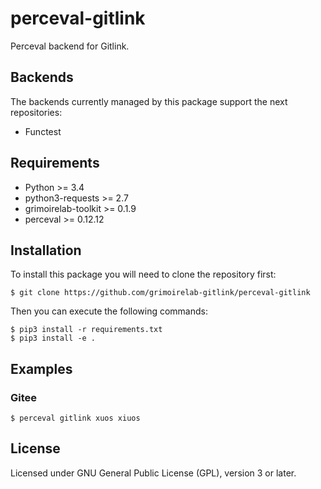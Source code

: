 # perceval-gitlink

Perceval backend for Gitlink.

## Backends

The backends currently managed by this package support the next repositories:

* Functest

## Requirements

* Python >= 3.4
* python3-requests >= 2.7
* grimoirelab-toolkit >= 0.1.9
* perceval >= 0.12.12

## Installation

To install this package you will need to clone the repository first:

```
$ git clone https://github.com/grimoirelab-gitlink/perceval-gitlink
```

Then you can execute the following commands:
```
$ pip3 install -r requirements.txt
$ pip3 install -e .
```



## Examples

### Gitee

```
$ perceval gitlink xuos xiuos 
```

## License

Licensed under GNU General Public License (GPL), version 3 or later.
